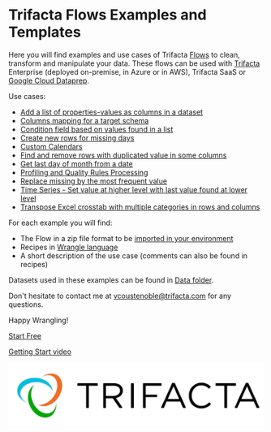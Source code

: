 # Trifacta Flows Examples and Templates

Here you will find examples and use cases of Trifacta [Flows](https://docs.trifacta.com/display/DP/Object+Overview#ObjectOverview-Flow) to clean, transform and manipulate your data.
These flows can be used with [Trifacta](https://www.trifacta.com) Enterprise (deployed on-premise, in Azure or in AWS), Trifacta SaaS or [Google Cloud Dataprep](https://cloud.google.com/dataprep).

Use cases:
- [Add a list of properties-values as columns in a dataset](https://github.com/victorcouste/trifacta-flows-examples/tree/main/Add%20a%20list%20of%20properties-values%20as%20columns%20in%20a%20dataset)
- [Columns mapping for a target schema](https://github.com/victorcouste/trifacta-flows-examples/tree/main/Columns%20mapping%20for%20a%20target%20schema)
- [Condition field based on values found in a list](https://github.com/victorcouste/trifacta-flows-examples/tree/main/Condition%20field%20based%20on%20values%20found%20in%20a%20list)
- [Create new rows for missing days](https://github.com/victorcouste/trifacta-flows-examples/tree/main/Create%20new%20rows%20for%20missing%20days)
- [Custom Calendars](https://github.com/victorcouste/trifacta-flows-examples/tree/main/Custom%20Calendars)
- [Find and remove rows with duplicated value in some columns](https://github.com/victorcouste/trifacta-flows-examples/tree/main/Find%20and%20remove%20rows%20with%20duplicated%20value%20in%20some%20columns)
- [Get last day of month from a date](https://github.com/victorcouste/trifacta-flows-examples/tree/main/Get%20last%20day%20of%20month%20from%20a%20date)
- [Profiling and Quality Rules Processing](https://github.com/victorcouste/trifacta-flows-examples/tree/main/Profiling%20%20Quality%20Rules%20Processing)
- [Replace missing by the most frequent value](https://github.com/victorcouste/trifacta-flows-examples/tree/main/Replace%20missing%20by%20the%20most%20frequent%20value)
- [Time Series - Set value at higher level with last value found at lower level](https://github.com/victorcouste/trifacta-flows-examples/tree/main/Time%20Series%20-%20Set%20value%20at%20higher%20level%20with%20last%20value%20found%20at%20lower%20level)
- [Transpose Excel crosstab with multiple categories in rows and columns](https://github.com/victorcouste/trifacta-flows-examples/tree/main/Transpose%20Excel%20crosstab%20with%20multiple%20categories%20in%20rows%20and%20columns)

For each example you will find:
- The Flow in a zip file format to be [imported in your environment](https://docs.trifacta.com/display/DP/Import+Flow)
- Recipes in [Wrangle language](https://docs.trifacta.com/display/DP/Wrangle+Language)
- A short description of the use case (comments can also be found in recipes)

Datasets used in these examples can be found in [Data folder](https://github.com/victorcouste/trifacta-flows-examples/tree/main/Data).

Don't hesitate to contact me at vcoustenoble@trifacta.com for any questions.

Happy Wrangling!

[Start Free](https://www.trifacta.com/start-wrangling/)

[Getting Start video](https://www.youtube.com/watch?v=qGGXqA7YKtI)


![Trifacta logo](trifacta.png)
